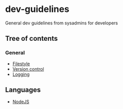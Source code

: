 # dev-guidelines

General dev guidelines from sysadmins for developers

## Tree of contents

### General

- [Filestyle](filestyle.md)
- [Version control](versioncontrol.md)
- [Logging](logging.md)

## Languages

- [NodeJS](lang/nodejs.md)
